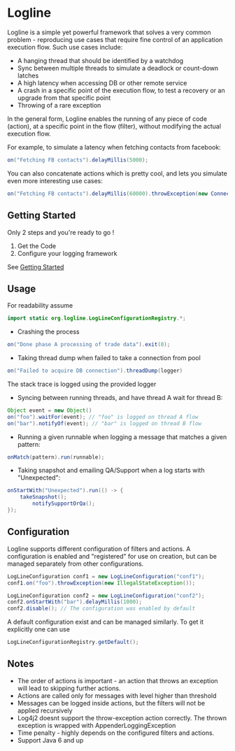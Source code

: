 # Logline

Logline is a simple yet powerful framework that solves a very common problem - reproducing use cases that require fine control of an application execution flow. Such use cases include:

* A hanging thread that should be identified by a watchdog
* Sync between multiple threads to simulate a deadlock or count-down latches
* A high latency when accessing DB or other remote service 
* A crash in a specific point of the execution flow, to test a recovery or an upgrade from that specific point
* Throwing of a rare exception

In the general form, Logline enables the running of any piece of code (action), at a specific point in the flow (filter), without modifying the actual execution flow.

For example, to simulate a latency when fetching contacts from facebook:

```java
on("Fetching FB contacts").delayMillis(5000);
```

You can also concatenate actions which is pretty cool, and lets you simulate even more interesting use cases:

```java
on("Fetching FB contacts").delayMillis(60000).throwException(new ConnectionTimeoutException());
```

## Getting Started

Only 2 steps and you're ready to go !
1. Get the Code
2. Configure your logging framework

See [Getting Started](https://github.com/yinonsh/logline/wiki/Getting-Started)

## Usage

For readability assume 
```java
import static org.logline.LogLineConfigurationRegistry.*;
```

* Crashing the process

```java
on("Done phase A processing of trade data").exit(0);
```

* Taking thread dump when failed to take a connection from pool 

```java
on("Failed to acquire DB connection").threadDump(logger) 
```
The stack trace is logged using the provided logger

* Syncing between running threads, and have thread A wait for thread B:

```java
Object event = new Object()
on("foo").waitFor(event); // "foo" is logged on thread A flow
on("bar").notifyOf(event); // "bar" is logged on thread B flow
```

* Running a given runnable when logging a message that matches a given pattern:

```java
onMatch(pattern).run(runnable);
```

* Taking snapshot and emailing QA/Support when a log starts with "Unexpected":

```java
onStartWith("Unexpected").run(() -> {
	takeSnapshot();
        notifySupportOrQa();
});
```

## Configuration

Logline supports different configuration of filters and actions. A configuration is enabled and "registered" for use on creation, but can be managed separately from other configurations.

```java
LogLineConfiguration conf1 = new LogLineConfiguration("conf1");
conf1.on("foo").throwException(new IllegalStateException());

LogLineConfiguration conf2 = new LogLineConfiguration("conf2");
conf2.onStartWith("bar").delayMillis(1000);
conf2.disable(); // The configuration was enabled by default
```

A default configuration exist and can be managed similarly. To get it explicitly one can use

```java
LogLineConfigurationRegistry.getDefault();
```

## Notes

* The order of actions is important - an action that throws an exception will lead to skipping further actions.
* Actions are called only for messages with level higher than threshold
* Messages can be logged inside actions, but the filters will not be applied recursively
* Log4j2 doesnt support the throw-exception action correctly. The thrown exception is wrapped with AppenderLoggingException
* Time penalty - highly depends on the configured filters and actions.
* Support Java 6 and up
